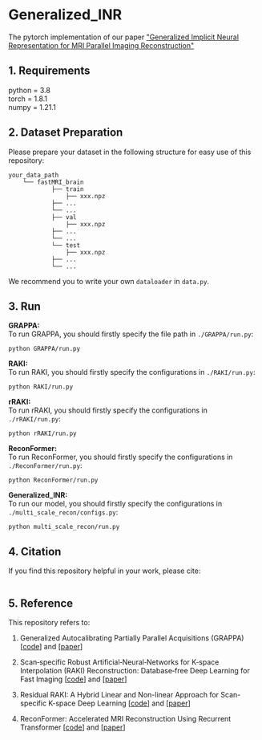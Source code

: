 # Generalized_INR  
The pytorch implementation of our paper ["Generalized Implicit Neural Representation for MRI Parallel Imaging Reconstruction"](https://arxiv.org/abs/2309.06067)

## 1. Requirements  
python = 3.8  
torch = 1.8.1  
numpy = 1.21.1  

## 2. Dataset Preparation 
Please prepare your dataset in the following structure for easy use of this repository:  
```
your_data_path
	└── fastMRI_brain
    		├── train
        		├── xxx.npz
			├── ...
			└── ...
    		├── val
        		├── xxx.npz
			├── ...
			└── ...
    		└── test
        		├── xxx.npz
			├── ...
			└── ...
```
We recommend you to write your own `dataloader` in `data.py`.


## 3. Run

**GRAPPA:**  
To run GRAPPA, you should firstly specify the file path in `./GRAPPA/run.py`:
```
python GRAPPA/run.py
```

**RAKI:**  
To run RAKI, you should firstly specify the configurations in `./RAKI/run.py`:
```
python RAKI/run.py
```

**rRAKI:**  
To run rRAKI, you should firstly specify the configurations in `./rRAKI/run.py`:
```
python rRAKI/run.py
```

**ReconFormer:**  
To run ReconFormer, you should firstly specify the configurations in `./ReconFormer/run.py`:
```
python ReconFormer/run.py
```

**Generalized_INR:**  
To run our model, you should firstly specify the configurations in `./multi_scale_recon/configs.py`:
```
python multi_scale_recon/run.py
```

## 4. Citation  
If you find this repository helpful in your work, please cite:
```bash

```

## 5. Reference
This repository refers to:  

1. Generalized Autocalibrating Partially Parallel Acquisitions (GRAPPA) [[code](https://github.com/mckib2/pygrappa)] and [[paper](https://onlinelibrary.wiley.com/doi/full/10.1002/mrm.10171)]  

2. Scan‐specific Robust Artificial‐Neural‐Networks for K‐space Interpolation (RAKI) Reconstruction: Database‐free Deep Learning for Fast Imaging [[code](https://github.com/zczam/RAKI)] and [[paper](https://onlinelibrary.wiley.com/doi/full/10.1002/mrm.27420)]  

3. Residual RAKI: A Hybrid Linear and Non-linear Approach for Scan-specific K-space Deep Learning [[code](https://github.com/zczam/rRAKI)] and [[paper](https://doi.org/10.1016/j.neuroimage.2022.119248)]  

4. ReconFormer: Accelerated MRI Reconstruction Using Recurrent Transformer [[code](https://github.com/guopengf/ReconFormer)] and [[paper](https://ieeexplore.ieee.org/document/10251064)]  



